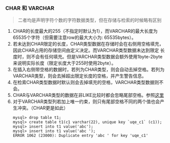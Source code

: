 ### CHAR 和 VARCHAR
> 二者均是声明字符个数的字符数据类型，但在存储与检索的时候略有区别

1. CHAR的长度最大的255（不指定时默认为1），而VARCHAR的最大长度为65535个字符（但需要注意row的最大大小为: 65535bytes）。
2. 若未达到CHAR限定的长度，CHAR类型数据在存储时会在右侧用空格填充，因此CHAR占用的存储空间由定义决定。而VARCHAR类型数据未达到限定
长度时，则不会有任何填充。但是VARCHAR类型数据会额外使用1byte-2byte来说明实际长度（限定长度大于255时使用2byte）。
3. 在插入右侧带空格的数据时，若列为CHAR类型，则会自动去掉空格。若列为VARCHAR类型，则会去掉超出限定长度的空格，并产生警告信息。
4. 在检索CHAR类型数据时默认则会去掉填充的空格，VARCHAR类型数据则不会。
5. CHAR与VARCHAR类型的数据在非LIKE比较时都会忽略尾部空格。参照[这里](/比较/数学式比较.md)
6. 对于VARCHAR类型列若加上唯一约束，则只有尾部空格不同的两个值也会产生冲突。（CHAR更是如此）
    ```
    mysql> drop table t1;
    mysql> create table t1(c1 varchar(22), unique key `uqe_c1` (c1));
    mysql> insert into t1 value('abc');
    mysql> insert into t1 value('abc ');
    ERROR 1062 (23000): Duplicate entry 'abc ' for key 'uqe_c1'
    ```